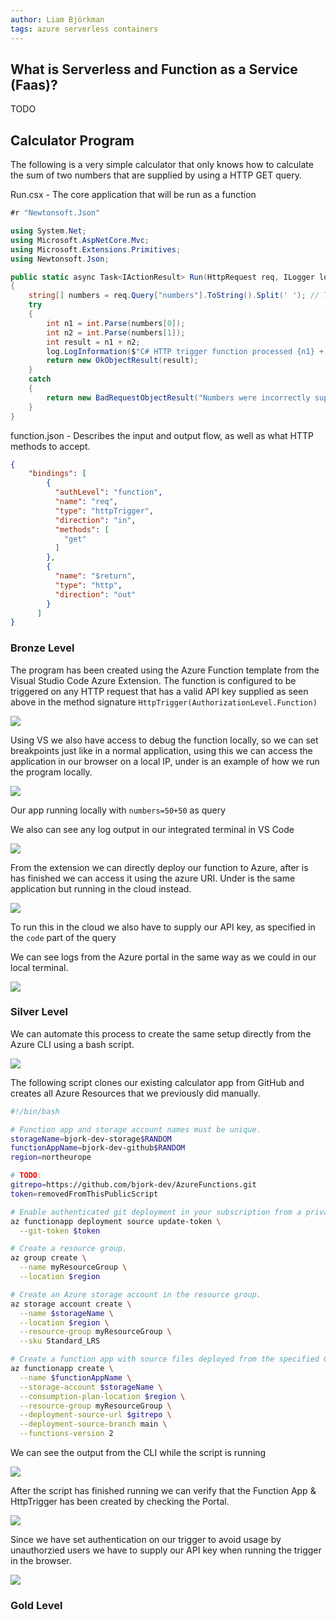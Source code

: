 ```yaml
---
author: Liam Björkman
tags: azure serverless containers
---
```


## What is Serverless and Function as a Service (Faas)?

TODO

## Calculator Program

The following is a very simple calculator that only knows how to calculate the sum of two numbers that are supplied by using a HTTP GET query.



Run.csx - The core application that will be run as a function

```c#
#r "Newtonsoft.Json"

using System.Net;
using Microsoft.AspNetCore.Mvc;
using Microsoft.Extensions.Primitives;
using Newtonsoft.Json;

public static async Task<IActionResult> Run(HttpRequest req, ILogger log)
{
    string[] numbers = req.Query["numbers"].ToString().Split(' '); // The '+' sign dissapears in the request, therefore we split on whitespace instead. Not ideal in a real app.
    try
    {
        int n1 = int.Parse(numbers[0]);
        int n2 = int.Parse(numbers[1]);
        int result = n1 + n2;
        log.LogInformation($"C# HTTP trigger function processed {n1} + {n2} and returned {result} .");
        return new OkObjectResult(result);
    }
    catch
    {
        return new BadRequestObjectResult("Numbers were incorrectly supplied.");
    }
}

```

function.json - Describes the input and output flow, as well as what HTTP methods to accept.

```json
{ 
    "bindings": [
        {
          "authLevel": "function",
          "name": "req",
          "type": "httpTrigger",
          "direction": "in",
          "methods": [
            "get"
          ]
        },
        {
          "name": "$return",
          "type": "http",
          "direction": "out"
        }
      ]
}
```



### Bronze Level

The program has been created using the Azure Function template from the Visual Studio Code Azure Extension. The function is configured to be triggered on any HTTP request that has a valid API key supplied as seen above in the method signature `HttpTrigger(AuthorizationLevel.Function)`

<img src="/img/image-20210915160152621.png">

Using VS we also have access to debug the function locally, so we can set breakpoints just like in a normal application, using this we can access the application in our browser on a local IP, under is an example of how we run the program locally.

<img src="/img/image-20210915160528733.png">

Our app running locally with `numbers=50+50` as query



We also can see any log output in our integrated terminal in VS Code

<img src="/img/image-20210915160750241.png">



From the extension we can directly deploy our function to Azure, after is has finished we can access it using the azure URI. Under is the same application but running in the cloud instead. 

<img src="/img/image-20210915161428771.png">

To run this in the cloud we also have to supply our API key, as specified in the `code` part of the query

We can see logs from the Azure portal in the same way as we could in our local terminal.

<img src="/img/image-20210915161543882.png">



### Silver Level

We can automate this process to create the same setup directly from the Azure CLI using a bash script. 

<img src="/img/azurecli1.png">

The following script clones our existing calculator app from GitHub and creates all Azure Resources that we previously did manually.

```bash
#!/bin/bash

# Function app and storage account names must be unique.
storageName=bjork-dev-storage$RANDOM
functionAppName=bjork-dev-github$RANDOM
region=northeurope

# TODO:
gitrepo=https://github.com/bjork-dev/AzureFunctions.git
token=removedFromThisPublicScript

# Enable authenticated git deployment in your subscription from a private repo.
az functionapp deployment source update-token \
  --git-token $token

# Create a resource group.
az group create \
  --name myResourceGroup \
  --location $region

# Create an Azure storage account in the resource group.
az storage account create \
  --name $storageName \
  --location $region \
  --resource-group myResourceGroup \
  --sku Standard_LRS

# Create a function app with source files deployed from the specified GitHub repo.
az functionapp create \
  --name $functionAppName \
  --storage-account $storageName \
  --consumption-plan-location $region \
  --resource-group myResourceGroup \
  --deployment-source-url $gitrepo \
  --deployment-source-branch main \
  --functions-version 2

```

We can see the output from the CLI while the script is running

<img src="/img/azurecli2.png">

After the script has finished running we can verify that the Function App & HttpTrigger has been created by checking the Portal.

<img src="/img/azureportal1.png">

Since we have set authentication on our trigger to avoid usage by unauthorzied users we have to supply our API key when running the trigger in the browser.

<img src="/img/image-20210916105505656.png">

### Gold Level

